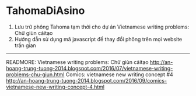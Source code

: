 # TahomaDiAsino

1. Lưu trữ phông Tahoma tạm thời cho dự án Vietnamese writing problems: Chữ giùn cảitạo
2. Hướng dẫn sử dụng mã javascript để thay đổi phông trên mọi website trần gian

____
READMORE:
Vietnamese writing problems: Chữ giùn cảitạo
http://an-hoang-trung-tuong-2014.blogspot.com/2016/07/vietnamese-writing-problems-chu-giun.html
Comics: vietnamese new writing concept #4
http://an-hoang-trung-tuong-2014.blogspot.com/2016/09/comics-vietnamese-new-writing-concept-4.html
